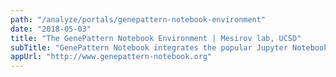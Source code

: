 ```yaml
---
path: "/analyze/portals/genepattern-notebook-environment"
date: "2018-05-03"
title: "The GenePattern Notebook Environment | Mesirov lab, UCSD"
subTitle: "GenePattern Notebook integrates the popular Jupyter Notebook platform, which interleaves text, graphics, and code, with the hundreds of genomic analyses available in the GenePattern platform, providing a workspace for reproducible research and open science to all researchers, regardless of their programming experience. The environment allows researchers to create, share, and publish detailed descriptions of their work, including the executable analyses, making it easy for others to understand it and adapt it to their own research."
appUrl: "http://www.genepattern-notebook.org"
---
```


